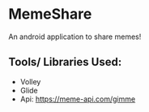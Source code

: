 # MemeShare
An android application to share memes!

## Tools/ Libraries Used:
* Volley
* Glide
* Api: https://meme-api.com/gimme
